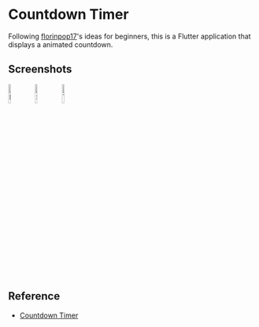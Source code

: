 # Countdown Timer

Following [florinpop17](https://github.com/florinpop17/)'s ideas for beginners, this is a Flutter application that displays a animated countdown.

## Screenshots

<p>
<img src="https://i.imgur.com/2k23oME.png" alt="First Screenshot" width="10%" height="10%"/>
<img src="https://i.imgur.com/IXmuBJa.png" alt="Second Screenshot" width="10%" height="10%"/>
<img src="https://i.imgur.com/QiEuA1M.png" alt="Third Screenshot" width="10%" height="10%"/>
</p>

## Reference

- [Countdown Timer](https://github.com/florinpop17/app-ideas/blob/master/Projects/1-Beginner/Countdown-Timer-App.md)

